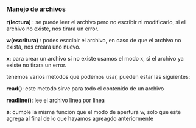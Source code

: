 ### Manejo de archivos

**r(lectura)** : se puede leer el archivo pero no escribir ni modificarlo, si el archivo no existe, nos tirara un error.

**w(escritura)** : podes esccibir el archivo, en caso de que el archivo no exista, nos creara uno nuevo.

**x**: para crear un archivo si no existe usamos el modo x, si el archivo ya existe no tirara un error.

tenemos varios metodos que podemos usar, pueden estar las siguientes:

**read()**: este metodo sirve para todo el contenido de un archivo

**readline()**: lee el archivo linea por linea

**a**: cumple la misma funcion que el modo de apertura w, solo que este agrega al final de lo que hayamos agreagdo anteriormente